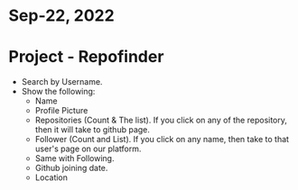 # Sep-22, 2022

# Project - Repofinder
- Search by Username.
- Show the following:
    - Name
    - Profile Picture
    - Repositories (Count & The list). If you click on any of the repository, then it will take to github page.
    - Follower (Count and List). If you click on any name, then take to that user's page on our platform.
    - Same with Following.
    - Github joining date.
    - Location